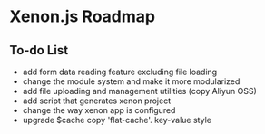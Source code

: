# Xenon.js Roadmap

## To-do List

- add form data reading feature excluding file loading
- change the module system and make it more modularized
- add file uploading and management utilities (copy Aliyun OSS)
- add script that generates xenon project
- change the way xenon app is configured
- upgrade $cache copy 'flat-cache'. key-value style
